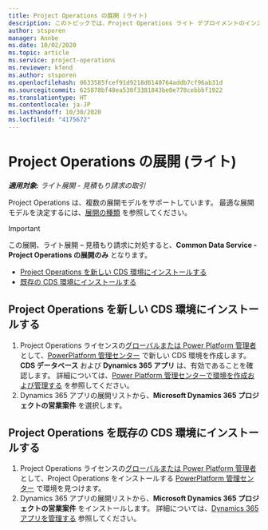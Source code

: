 ```yaml
---
title: Project Operations の展開 (ライト)
description: このトピックでは、Project Operations ライト デプロイメントのインストール方法に関する情報を提供します - 見積もり請求の取引を行います。
author: stsporen
manager: Annbe
ms.date: 10/02/2020
ms.topic: article
ms.service: project-operations
ms.reviewer: kfend
ms.author: stsporen
ms.openlocfilehash: 0633585fcef91d9218d6140764addb7cf96ab31d
ms.sourcegitcommit: 625878bf48ea530f3381843be0e778cebbbf1922
ms.translationtype: HT
ms.contentlocale: ja-JP
ms.lasthandoff: 10/30/2020
ms.locfileid: "4175672"
---
```

# <a name="deploy-project-operations---lite"></a>Project Operations の展開 (ライト)

_**適用対象:** ライト展開 - 見積もり請求の取引_

Project Operations は、複数の展開モデルをサポートしています。 最適な展開モデルを決定するには、[展開の種類](determine-deployment-type.md) を参照してください。


> [!IMPORTANT]
> この展開、ライト展開 – 見積もり請求に対処すると、**Common Data Service - Project Operations の展開のみ** となります。

- [Project Operations を新しい CDS 環境にインストールする](#new)
- [既存の CDS 環境にインストールする](#existing)



## <a name="install-project-operations-to-a-new-cds-environment"></a><a name="new"></a>Project Operations を新しい CDS 環境にインストールする

1. Project Operations ライセンスの[グローバルまたは Power Platform 管理者](https://docs.microsoft.com/power-platform/admin/global-service-administrators-can-administer-without-license) として、[PowerPlatform 管理センター](https://admin.powerplatform.com) で新しい CDS 環境を作成します。 **CDS データベース** および **Dynamics 365 アプリ** は、有効であることを確認します。 詳細については、[Power Platform 管理センターで環境を作成および管理する](https://docs.microsoft.com/power-platform/admin/create-environment#create-an-environment-in-the-power-platform-admin-center) を参照してください。
2. Dynamics 365 アプリの展開リストから、**Microsoft Dynamics 365 プロジェクトの営業案件** を選択します。


## <a name="install-project-operations-to-an-existing-cds-environment"></a><a name="existing"></a>Project Operations を既存の CDS 環境にインストールする

1. Project Operations ライセンスの[グローバルまたは Power Platform 管理者](https://docs.microsoft.com/power-platform/admin/global-service-administrators-can-administer-without-license) として、Project Operations をインストールする [PowerPlatform 管理センター](https://admin.powerplatform.com) で環境を見つけます。
2. Dynamics 365 アプリの展開リストから、**Microsoft Dynamics 365 プロジェクトの営業案件** をインストールします。 詳細については、[Dynamics 365 アプリを管理する](https://docs.microsoft.com/power-platform/admin/manage-apps) 参照してください。


